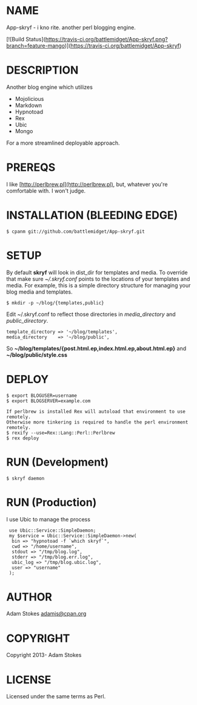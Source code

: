 # NAME

App-skryf - i kno rite. another perl blogging engine.

\[!\[Build Status\](https://travis-ci.org/battlemidget/App-skryf.png?branch=feature-mango)\](https://travis-ci.org/battlemidget/App-skryf)

# DESCRIPTION

Another blog engine which utilizes

- Mojolicious
- Markdown
- Hypnotoad
- Rex
- Ubic 
- Mongo

For a more streamlined deployable approach.

# PREREQS

I like [http://perlbrew.pl](http://perlbrew.pl), but, whatever you're comfortable with. I won't judge.

# INSTALLATION (BLEEDING EDGE)

    $ cpanm git://github.com/battlemidget/App-skryf.git

# SETUP

By default __skryf__ will look in dist\_dir for templates and media. To override that
make sure _~/.skryf.conf_ points to the locations of your templates and media.
For example, this is a simple directory structure for managing your blog media and templates.

    $ mkdir -p ~/blog/{templates,public}

Edit ~/.skryf.conf to reflect those directories in _media\_directory_ and 
_public\_directory_.

    template_directory => '~/blog/templates',
    media_directory    => '~/blog/public',

So __~/blog/templates/{post.html.ep,index.html.ep,about.html.ep}__ and __~/blog/public/style.css__

# DEPLOY

    $ export BLOGUSER=username
    $ export BLOGSERVER=example.com

    If perlbrew is installed Rex will autoload that environment to use remotely.
    Otherwise more tinkering is required to handle the perl environment remotely.
    $ rexify --use=Rex::Lang::Perl::Perlbrew
    $ rex deploy

# RUN (Development)

    $ skryf daemon

# RUN (Production)

I use Ubic to manage the process

     use Ubic::Service::SimpleDaemon;
     my $service = Ubic::Service::SimpleDaemon->new(
      bin => "hypnotoad -f `which skryf`",
      cwd => "/home/username",
      stdout => "/tmp/blog.log",
      stderr => "/tmp/blog.err.log",
      ubic_log => "/tmp/blog.ubic.log",
      user => "username"
     );

# AUTHOR

Adam Stokes <adamjs@cpan.org>

# COPYRIGHT

Copyright 2013- Adam Stokes

# LICENSE

Licensed under the same terms as Perl.
